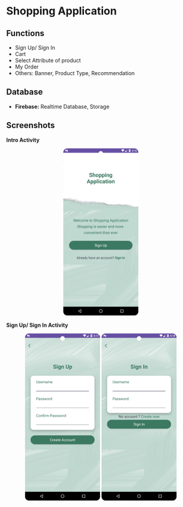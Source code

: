 # Shopping Application




## Functions

- Sign Up/ Sign In 
- Cart 
- Select Attribute of product
- My Order 
- Others: Banner, Product Type, Recommendation


## Database

- **Firebase:** Realtime Database, Storage


## Screenshots

**Intro Activity**

<p align="center">
  <img src="https://github.com/ThanhDanhDo/Shopping-Application/blob/8daf60eec25f258df4c41a1e65ebace40c9b88e1/screenshots/IntroAct.png" width="200" />
</p>

**Sign Up/ Sign In Activity**

<p align="center">
  <img src="https://github.com/ThanhDanhDo/Shopping-Application/blob/8daf60eec25f258df4c41a1e65ebace40c9b88e1/screenshots/SignUp.png" width="200" />
  <img src="https://github.com/ThanhDanhDo/Shopping-Application/blob/8daf60eec25f258df4c41a1e65ebace40c9b88e1/screenshots/SignIn.png" width="200" />
</p>
